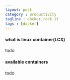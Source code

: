 ```yaml
---
layout: post
category : productivity
tagline : docker,rock it
tags : [docker]
---
```


#### what is linux container(LCX)
todo

#### available containers
todo



